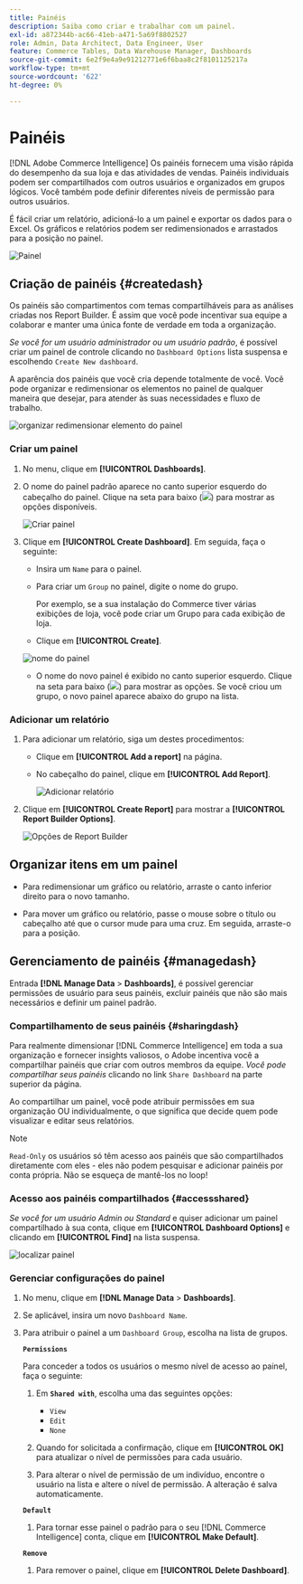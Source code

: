 ```yaml
---
title: Painéis
description: Saiba como criar e trabalhar com um painel.
exl-id: a872344b-ac66-41eb-a471-5a69f8802527
role: Admin, Data Architect, Data Engineer, User
feature: Commerce Tables, Data Warehouse Manager, Dashboards
source-git-commit: 6e2f9e4a9e91212771e6f6baa8c2f8101125217a
workflow-type: tm+mt
source-wordcount: '622'
ht-degree: 0%

---
```


# Painéis

[!DNL Adobe Commerce Intelligence] Os painéis fornecem uma visão rápida do desempenho da sua loja e das atividades de vendas. Painéis individuais podem ser compartilhados com outros usuários e organizados em grupos lógicos. Você também pode definir diferentes níveis de permissão para outros usuários.

É fácil criar um relatório, adicioná-lo a um painel e exportar os dados para o Excel. Os gráficos e relatórios podem ser redimensionados e arrastados para a posição no painel.

![Painel](../../assets/magento-bi-report-builder-revenue-by-products-formula-report-holiday-sales-dashboard.png)

## Criação de painéis {#createdash}

Os painéis são compartimentos com temas compartilháveis para as análises criadas nos Report Builder. É assim que você pode incentivar sua equipe a colaborar e manter uma única fonte de verdade em toda a organização.

*Se você for um usuário administrador ou um usuário padrão*, é possível criar um painel de controle clicando no `Dashboard Options` lista suspensa e escolhendo `Create New dashboard`.

A aparência dos painéis que você cria depende totalmente de você. Você pode organizar e redimensionar os elementos no painel de qualquer maneira que desejar, para atender às suas necessidades e fluxo de trabalho.

![organizar redimensionar elemento do painel](../../assets/arrange_resize_dashboard_element.gif)

### Criar um painel

1. No menu, clique em **[!UICONTROL Dashboards]**.

1. O nome do painel padrão aparece no canto superior esquerdo do cabeçalho do painel. Clique na seta para baixo (![](../../assets/magento-bi-btn-down.png)) para mostrar as opções disponíveis.

   ![Criar painel](../../assets/magento-bi-dashboard-create.png)

1. Clique em **[!UICONTROL Create Dashboard]**. Em seguida, faça o seguinte:

   * Insira um `Name` para o painel.

   * Para criar um `Group` no painel, digite o nome do grupo.

     Por exemplo, se a sua instalação do Commerce tiver várias exibições de loja, você pode criar um Grupo para cada exibição de loja.

   * Clique em **[!UICONTROL Create]**.

   ![nome do painel](../../assets/magento-bi-dashboard-create-name.png)

   * O nome do novo painel é exibido no canto superior esquerdo. Clique na seta para baixo (![](../../assets/magento-bi-btn-down.png)) para mostrar as opções. Se você criou um grupo, o novo painel aparece abaixo do grupo na lista.

### Adicionar um relatório

1. Para adicionar um relatório, siga um destes procedimentos:

   * Clique em **[!UICONTROL Add a report]** na página.

   * No cabeçalho do painel, clique em **[!UICONTROL Add Report]**.

     ![Adicionar relatório](../../assets/magento-bi-dashboard-create-add-report.png)

1. Clique em **[!UICONTROL Create Report]** para mostrar a **[!UICONTROL Report Builder Options]**.

   ![Opções de Report Builder](../../assets/magento-bi-report-builder.png)

## Organizar itens em um painel

* Para redimensionar um gráfico ou relatório, arraste o canto inferior direito para o novo tamanho.

* Para mover um gráfico ou relatório, passe o mouse sobre o título ou cabeçalho até que o cursor mude para uma cruz. Em seguida, arraste-o para a posição.

## Gerenciamento de painéis {#managedash}

Entrada **[!DNL Manage Data** > **Dashboards]**, é possível gerenciar permissões de usuário para seus painéis, excluir painéis que não são mais necessários e definir um painel padrão.

### Compartilhamento de seus painéis {#sharingdash}

Para realmente dimensionar [!DNL Commerce Intelligence] em toda a sua organização e fornecer insights valiosos, o Adobe incentiva você a compartilhar painéis que criar com outros membros da equipe. *Você pode compartilhar seus painéis* clicando no link `Share Dashboard` na parte superior da página.

Ao compartilhar um painel, você pode atribuir permissões em sua organização OU individualmente, o que significa que decide quem pode visualizar e editar seus relatórios.

>[!NOTE]
>
>`Read-Only` os usuários só têm acesso aos painéis que são compartilhados diretamente com eles - eles não podem pesquisar e adicionar painéis por conta própria. Não se esqueça de mantê-los no loop!

### Acesso aos painéis compartilhados {#accessshared}

*Se você for um usuário Admin ou Standard* e quiser adicionar um painel compartilhado à sua conta, clique em **[!UICONTROL Dashboard Options]** e clicando em **[!UICONTROL Find]** na lista suspensa.

![localizar painel](../../assets/find_dashboard.png)<!--{: width="1000" height="535"}-->

### Gerenciar configurações do painel

1. No menu, clique em **[!DNL Manage Data** > **Dashboards]**.

1. Se aplicável, insira um novo `Dashboard Name`.

1. Para atribuir o painel a um `Dashboard Group`, escolha na lista de grupos.

   **`Permissions`**

   Para conceder a todos os usuários o mesmo nível de acesso ao painel, faça o seguinte:

   1. Em **`Shared with`**, escolha uma das seguintes opções:

      * `View`
      * `Edit`
      * `None`

   1. Quando for solicitada a confirmação, clique em **[!UICONTROL OK]** para atualizar o nível de permissões para cada usuário.

   1. Para alterar o nível de permissão de um indivíduo, encontre o usuário na lista e altere o nível de permissão. A alteração é salva automaticamente.

   **`Default`**

   1. Para tornar esse painel o padrão para o seu [!DNL Commerce Intelligence] conta, clique em **[!UICONTROL Make Default]**.

   **`Remove`**

   1. Para remover o painel, clique em **[!UICONTROL Delete Dashboard]**.
